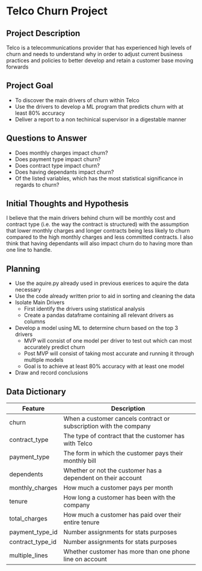 # Telco Churn Project

## Project Description
Telco is a telecommunications provider that has experienced high levels of churn and needs to understand why in order to adjust current business practices and policies to better develop and retain a customer base moving forwards

## Project Goal
- To discover the main drivers of churn within Telco
- Use the drivers to develop a ML program that predicts churn with at least 80% accuracy
- Deliver a report to a non techinical supervisor in a digestable manner

## Questions to Answer
- Does monthly charges impact churn?
- Does payment type impact churn?
- Does contract type impact churn?
- Does having dependants impact churn?
- Of the listed variables, which has the most statistical significance in regards to churn?

## Initial Thoughts and Hypothesis
I believe that the main drivers behind churn will be monthly cost and contract type (i.e. the way the contract is structured) with the assumption that lower monthly charges and longer contracts being less likely to churn compared to the high monthly charges and less committed contracts. I also think that having dependants will also impact churn do to having more than one line to handle.

## Planning
- Use the aquire.py already used in previous exerices to aquire the data necessary
- Use the code already written prior to aid in sorting and cleaning the data
- Isolate Main Drivers
  - First identify the drivers using statistical analysis
  - Create a pandas dataframe containing all relevant drivers as columns
- Develop a model using ML to determine churn based on the top 3 drivers
  - MVP will consist of one model per driver to test out which can most accurately predict churn
  - Post MVP will consist of taking most accurate and running it through multiple models
  - Goal is to achieve at least 80% accuracy with at least one model
- Draw and record conclusions

## Data Dictionary
| Feature | Description |
| --- | --- |
| churn | When a customer cancels contract or subscription with the company |
| contract_type | The type of contract that the customer has with Telco |
| payment_type | The form in which the customer pays their monthly bill |
| dependents | Whether or not the customer has a dependent on their account |
| monthly_charges | How much a customer pays per month |
| tenure | How long a customer has been with the company |
| total_charges | How much a customer has paid over their entire tenure |
| payment_type_id | Number assignments for stats purposes |
| contract_type_id | Number assignments for stats purposes |
| multiple_lines | Whether customer has more than one phone line on account |

